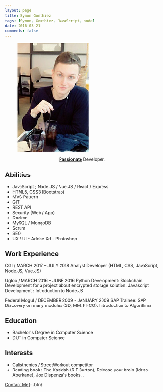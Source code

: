 ```yaml
---
layout: page
title: Symon Gonthiez
tags: [Symon, Gonthiez, JavaScript, node]
date: 2016-03-21
comments: false
---
```


<figure class="one">
	<img src="/assets/img/symong.png">
</figure>


<center><a href="http://symongonthiez.github.io"><b>Passionate</b></a> Developer.</center>

## Abilities
* JavaScript ; Node.JS / Vue.JS / React / Express
* HTML5, CSS3 (Bootstrap)
* MVC Pattern
* GIT
* REST API
* Security (Web / App)
* Docker
* MySQL / MongoDB
* Scrum
* SEO
* UX / UI - Adobe Xd - Photoshop

## Work Experience

CGI / MARCH 2017 – JULY 2018
Analyst Developer (HTML, CSS, JavaScript, Node.JS, Vue.JS)

Ugloo / MARCH 2016 – JUNE 2016
Python Development: Blockchain Development for a project about encrypted
storage solution.
Javascript Development : Introduction to Node.JS

Federal Mogul / DECEMBER 2009 - JANUARY 2009
SAP Trainee: SAP Discovery on many modules (SD, MM, FI-CO).
Introduction to Algorithms

## Education

* Bachelor's Degree in Computer Science
* DUT in Computer Science

## Interests

* Calisthenics / StreetWorkout competitor
* Reading book : The Kasidah (R.F Burton), Release your brain (Idriss Aberkane), Joe Dispenza's books...

      
[Contact Me](mailto:san@antonio.net"){: .btn}
